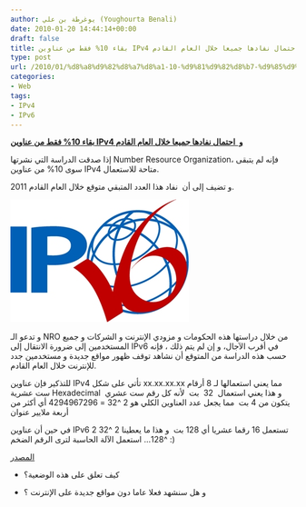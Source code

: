 ```yaml
---
author: يوغرطة بن علي (Youghourta Benali)
date: 2010-01-20 14:44:14+00:00
draft: false
title: بقاء 10% فقط من عناوين IPv4 و  احتمال نفادها جميعا خلال العام القادم
type: post
url: /2010/01/%d8%a8%d9%82%d8%a7%d8%a1-10-%d9%81%d9%82%d8%b7-%d9%85%d9%86-%d8%b9%d9%86%d8%a7%d9%88%d9%8a%d9%86-ipv4-%d9%88-%d8%a7%d8%ad%d8%aa%d9%85%d8%a7%d9%84-%d9%86%d9%81%d8%a7%d8%af%d9%87%d8%a7-%d8%ac%d9%85/
categories:
- Web
tags:
- IPv4
- IPv6
---
```


[**بقاء 10% فقط من عناوين IPv4 و  احتمال نفادها جميعا خلال العام القادم**](https://www.it-scoop.com/2010/01/%d8%a8%d9%82%d8%a7%d8%a1-10-%d9%81%d9%82%d8%b7-%d9%85%d9%86-%d8%b9%d9%86%d8%a7%d9%88%d9%8a%d9%86-ipv4-%d9%88-%d8%a7%d8%ad%d8%aa%d9%85%d8%a7%d9%84-%d9%86%d9%81%d8%a7%d8%af%d9%87%d8%a7-%d8%ac%d9%85/)


إذا صدقت الدراسة التي نشرتها Number Resource Organization، فإنه لم يتبقى سوى 10% من عناوين IPv4 متاحة للاستعمال.

و تضيف إلى أن  نفاد هذا العدد المتبقي متوقع خلال العام القادم 2011.

[![](ipv6-v2.jpg)
](https://www.it-scoop.com/2010/01/%d8%a8%d9%82%d8%a7%d8%a1-10-%d9%81%d9%82%d8%b7-%d9%85%d9%86-%d8%b9%d9%86%d8%a7%d9%88%d9%8a%d9%86-ipv4-%d9%88-%d8%a7%d8%ad%d8%aa%d9%85%d8%a7%d9%84-%d9%86%d9%81%d8%a7%d8%af%d9%87%d8%a7-%d8%ac%d9%85/)

و تدعو الـ NRO من خلال دراستها هذه الحكومات و مزودي الإنترنت و الشركات و جميع المستخدمين إلى ضرورة الانتقال إلى IPv6 في أقرب الآجال، و إن لم يتم ذلك ، فإنه حسب هذه الدراسة من المتوقع أن نشاهد توقف ظهور مواقع جديدة و مستخدمين جدد للإنترنت خلال العام القادم.

للتذكير فإن عناوين IPv4 تأتي على شكل xx.xx.xx.xx مما يعني استعمالها لـ 8 أرقام ست عشرية Hexadecimal  و هذا يعني استعمال  32  بت  لأنه كل رقم ست عشري يتكون من 4 بت  مما يجعل عدد العناوين الكلي هو 2 ^32 = 4294967296 أي أكثر من أربعة ملايير عنوان

في حين أن عناوين IPv6 تستعمل 16 رقما عشريا أي 128 بت  و هذا ما يعطينا 2 ^32 2 ^128... استعمل الآلة الحاسبة لترى الرقم الضخم :)

[المصدر](http://www.nro.net/media/less-than-10-percent-ipv4-addresses-remain-unallocated.html)

- كيف تعلق على هذه الوضعية؟

- و هل سنشهد فعلا عاما دون مواقع جديدة على الإنترنت ؟
